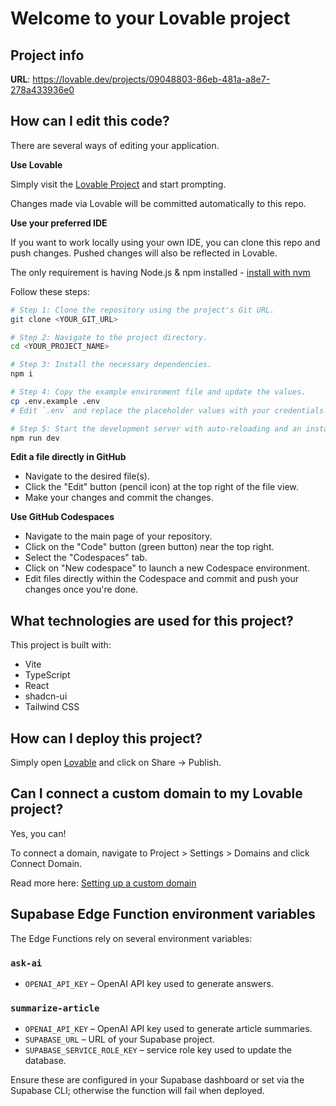 # Welcome to your Lovable project

## Project info

**URL**: https://lovable.dev/projects/09048803-86eb-481a-a8e7-278a433936e0

## How can I edit this code?

There are several ways of editing your application.

**Use Lovable**

Simply visit the [Lovable Project](https://lovable.dev/projects/09048803-86eb-481a-a8e7-278a433936e0) and start prompting.

Changes made via Lovable will be committed automatically to this repo.

**Use your preferred IDE**

If you want to work locally using your own IDE, you can clone this repo and push changes. Pushed changes will also be reflected in Lovable.

The only requirement is having Node.js & npm installed - [install with nvm](https://github.com/nvm-sh/nvm#installing-and-updating)

Follow these steps:

```sh
# Step 1: Clone the repository using the project's Git URL.
git clone <YOUR_GIT_URL>

# Step 2: Navigate to the project directory.
cd <YOUR_PROJECT_NAME>

# Step 3: Install the necessary dependencies.
npm i

# Step 4: Copy the example environment file and update the values.
cp .env.example .env
# Edit `.env` and replace the placeholder values with your credentials.

# Step 5: Start the development server with auto-reloading and an instant preview.
npm run dev
```

**Edit a file directly in GitHub**

- Navigate to the desired file(s).
- Click the "Edit" button (pencil icon) at the top right of the file view.
- Make your changes and commit the changes.

**Use GitHub Codespaces**

- Navigate to the main page of your repository.
- Click on the "Code" button (green button) near the top right.
- Select the "Codespaces" tab.
- Click on "New codespace" to launch a new Codespace environment.
- Edit files directly within the Codespace and commit and push your changes once you're done.

## What technologies are used for this project?

This project is built with:

- Vite
- TypeScript
- React
- shadcn-ui
- Tailwind CSS

## How can I deploy this project?

Simply open [Lovable](https://lovable.dev/projects/09048803-86eb-481a-a8e7-278a433936e0) and click on Share -> Publish.

## Can I connect a custom domain to my Lovable project?

Yes, you can!

To connect a domain, navigate to Project > Settings > Domains and click Connect Domain.

Read more here: [Setting up a custom domain](https://docs.lovable.dev/tips-tricks/custom-domain#step-by-step-guide)

## Supabase Edge Function environment variables


The Edge Functions rely on several environment variables:

### `ask-ai`
- `OPENAI_API_KEY` – OpenAI API key used to generate answers.

### `summarize-article`
- `OPENAI_API_KEY` – OpenAI API key used to generate article summaries.
- `SUPABASE_URL` – URL of your Supabase project.
- `SUPABASE_SERVICE_ROLE_KEY` – service role key used to update the database.

Ensure these are configured in your Supabase dashboard or set via the Supabase CLI; otherwise the function will fail when deployed.
